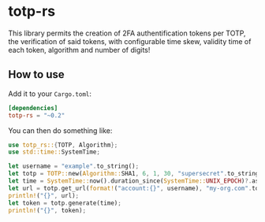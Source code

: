 # totp-rs

This library permits the creation of 2FA authentification tokens per TOTP, the verification of said tokens, with configurable time skew, validity time of each token, algorithm and number of digits!

## How to use

Add it to your `Cargo.toml`:
```toml
[dependencies]
totp-rs = "~0.2"
```
You can then do something like:
```Rust
use totp_rs::{TOTP, Algorithm};
use std::time::SystemTime;

let username = "example".to_string();
let totp = TOTP::new(Algorithm::SHA1, 6, 1, 30, "supersecret".to_string().into_bytes());
let time = SystemTime::now().duration_since(SystemTime::UNIX_EPOCH)?.as_secs();
let url = totp.get_url(format!("account:{}", username), "my-org.com".to_string());
println!("{}", url);
let token = totp.generate(time);
println!("{}", token);
```
